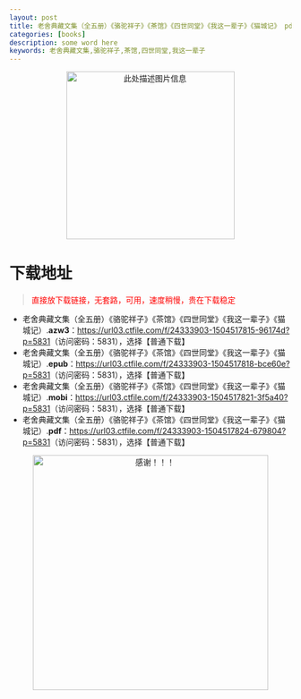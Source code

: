 ```yaml
---
layout: post
title: 老舍典藏文集（全五册）《骆驼祥子》《茶馆》《四世同堂》《我这一辈子》《猫城记》 pdf,epub,mobi,azw3 电子书网盘下载
categories: [books]
description: some word here
keywords: 老舍典藏文集,骆驼祥子,茶馆,四世同堂,我这一辈子
---
```


<div align="center"><img src="https://qweree.cn/wp-content/uploads/2025/05/lao-she-dian-cang-wen-ji.jpg" alt="此处描述图片信息" width="300px" height="auto"></div>

# 下载地址

> <p style="color:red" >直接放下载链接，无套路，可用，速度稍慢，贵在下载稳定</p>

- 老舍典藏文集（全五册）《骆驼祥子》《茶馆》《四世同堂》《我这一辈子》《猫城记）.**azw3**：<https://url03.ctfile.com/f/24333903-1504517815-96174d?p=5831>（访问密码：5831），选择【普通下载】
- 老舍典藏文集（全五册）《骆驼祥子》《茶馆》《四世同堂》《我这一辈子》《猫城记）.**epub**：<https://url03.ctfile.com/f/24333903-1504517818-bce60e?p=5831>（访问密码：5831），选择【普通下载】
- 老舍典藏文集（全五册）《骆驼祥子》《茶馆》《四世同堂》《我这一辈子》《猫城记）.**mobi**：<https://url03.ctfile.com/f/24333903-1504517821-3f5a40?p=5831>（访问密码：5831），选择【普通下载】
- 老舍典藏文集（全五册）《骆驼祥子》《茶馆》《四世同堂》《我这一辈子》《猫城记）.**pdf**：<https://url03.ctfile.com/f/24333903-1504517824-679804?p=5831>（访问密码：5831），选择【普通下载】

<div align="center"><img src="https://pic.imgdb.cn/item/6707df6bd29ded1a8ce37031.gif" alt="感谢！！！" width="420px" height="auto"/></div>
